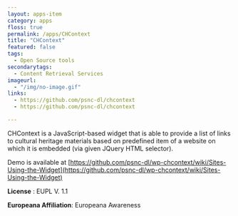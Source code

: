 ```yaml
---
layout: apps-item
category: apps
floss: true
permalink: /apps/CHContext
title: "CHContext"
featured: false
tags:
  - Open Source tools
secondarytags:
  - Content Retrieval Services
imageurl:
  - "/img/no-image.gif"
links:
  - https://github.com/psnc-dl/chcontext
  - https://github.com/psnc-dl/chcontext

---
```

CHContext is a JavaScript-based widget that is able to provide a list of links to cultural heritage materials based on predefined item of a website on which it is embedded (via given JQuery HTML selector).

Demo is available at [https://github.com/psnc-dl/wp-chcontext/wiki/Sites-Using-the-Widget](https://github.com/psnc-dl/wp-chcontext/wiki/Sites-Using-the-Widget)


**License** : EUPL V. 1.1

**Europeana Affiliation**: Europeana Awareness
